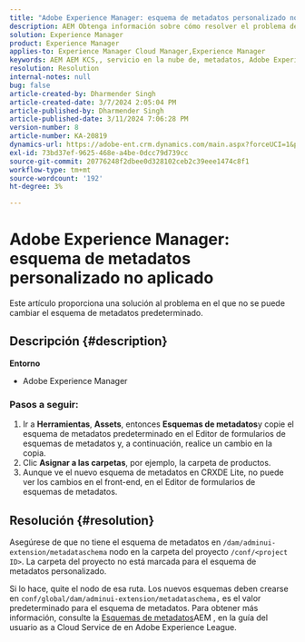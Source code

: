```yaml
---
title: "Adobe Experience Manager: esquema de metadatos personalizado no aplicado"
description: AEM Obtenga información sobre cómo resolver el problema de la en la que no se aplica el esquema de metadatos personalizado.
solution: Experience Manager
product: Experience Manager
applies-to: Experience Manager Cloud Manager,Experience Manager
keywords: AEM AEM KCS,, servicio en la nube de, metadatos, Adobe Experience Manager
resolution: Resolution
internal-notes: null
bug: false
article-created-by: Dharmender Singh
article-created-date: 3/7/2024 2:05:04 PM
article-published-by: Dharmender Singh
article-published-date: 3/11/2024 7:06:28 PM
version-number: 8
article-number: KA-20819
dynamics-url: https://adobe-ent.crm.dynamics.com/main.aspx?forceUCI=1&pagetype=entityrecord&etn=knowledgearticle&id=bb7df1aa-8bdc-ee11-904d-6045bd006d92
exl-id: 73bd37ef-9625-468e-a4be-0dcc79d739cc
source-git-commit: 20776248f2dbee0d328102ceb2c39eee1474c8f1
workflow-type: tm+mt
source-wordcount: '192'
ht-degree: 3%

---
```


# Adobe Experience Manager: esquema de metadatos personalizado no aplicado


Este artículo proporciona una solución al problema en el que no se puede cambiar el esquema de metadatos predeterminado.

## Descripción {#description}


<b>Entorno</b>

- Adobe Experience Manager


### <b>Pasos a seguir:</b>

1. Ir a <b>Herramientas</b>, <b>Assets</b>, entonces <b>Esquemas de metadatos</b>y copie el esquema de metadatos predeterminado en el Editor de formularios de esquemas de metadatos y, a continuación, realice un cambio en la copia.
2. Clic <b>Asignar a las carpetas</b>, por ejemplo, la carpeta de productos.
3. Aunque ve el nuevo esquema de metadatos en CRXDE Lite, no puede ver los cambios en el front-end, en el Editor de formularios de esquemas de metadatos.



## Resolución {#resolution}


Asegúrese de que no tiene el esquema de metadatos en `/dam/adminui-extension/metadataschema` nodo en la carpeta del proyecto `/conf/<project ID>`. La carpeta del proyecto no está marcada para el esquema de metadatos personalizado.

Si lo hace, quite el nodo de esa ruta. Los nuevos esquemas deben crearse en `conf/global/dam/adminui-extension/metadataschema,` es el valor predeterminado para el esquema de metadatos. Para obtener más información, consulte la [Esquemas de metadatos](https://experienceleague.adobe.com/docs/experience-manager-cloud-service/content/assets/manage/metadata-schemas.html)AEM , en la guía del usuario as a Cloud Service de en Adobe Experience League.
